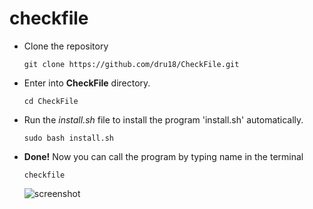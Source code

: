 # checkfile

- Clone the repository

  `git clone https://github.com/dru18/CheckFile.git`

- Enter into **CheckFile** directory.

  `cd CheckFile`

- Run the *install.sh* file to install the program 'install.sh' automatically.

  `sudo bash install.sh`

- **Done!** Now you can call the program by typing name in the terminal

  `checkfile`
  
  ![screenshot]("screenshots/screenshot.png")
